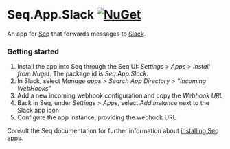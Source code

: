 # Seq.App.Slack [![NuGet](https://img.shields.io/nuget/v/Seq.App.Slack.svg?style=flat-square)](https://www.nuget.org/packages/Seq.App.Slack/)

An app for [Seq](htts://datalust.co/seq) that forwards messages to [Slack](https://slack.com).

### Getting started

 1. Install the app into Seq through the Seq UI: _Settings_ > _Apps_ > _Install from Nuget_. The package id is _Seq.App.Slack_.
 2. In Slack, select _Manage apps_ > _Search App Directory_ > _"Incoming WebHooks"_
 3. Add a new incoming webhook configuration and copy the _Webhook URL_
 4. Back in Seq, under _Settings_ > _Apps_, select _Add Instance_ next to the Slack app icon
 5. Configure the app instance, providing the webhook URL

Consult the Seq documentation for further information about [installing Seq apps](https://docs.datalust.co/docs/installing-seq-apps).
